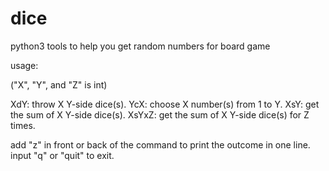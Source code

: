 # dice
python3 tools to help you get random numbers for board game

usage:

("X", "Y", and "Z" is int)

XdY: throw X Y-side dice(s).
YcX: choose X number(s) from 1 to Y.
XsY: get the sum of X Y-side dice(s).
XsYxZ: get the sum of X Y-side dice(s) for Z times.

add "z" in front or back of the command to print the outcome in one line.
input "q" or "quit" to exit.

